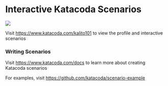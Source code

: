 # Interactive Katacoda Scenarios

[![](http://shields.katacoda.com/katacoda/kalito101/count.svg)](https://www.katacoda.com/kalito101 "Get your profile on Katacoda.com")

Visit https://www.katacoda.com/kalito101 to view the profile and interactive scenarios

### Writing Scenarios
Visit https://www.katacoda.com/docs to learn more about creating Katacoda scenarios

For examples, visit https://github.com/katacoda/scenario-example

